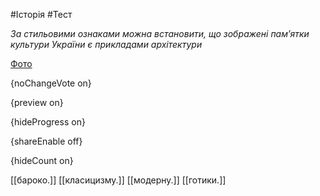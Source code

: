 #Історія #Тест

*За стильовими ознаками можна встановити, що зображені пам’ятки культури України є прикладами архітектури*

[Фото](https://zno.osvita.ua//doc/images/znotest/15/1593/15.jpg)

{noChangeVote on}

{preview on}

{hideProgress on}

{shareEnable off}

{hideCount on}

[[бароко.]]
[[класицизму.]]
[[модерну.]]
[[готики.]]
